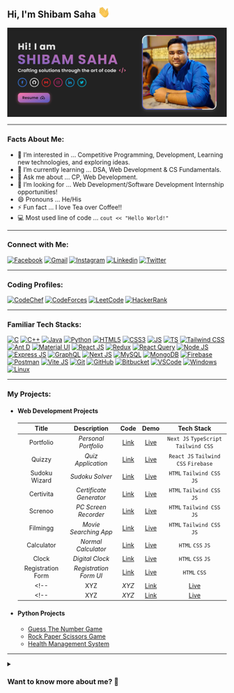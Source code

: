 ## Hi, I'm Shibam Saha <img src="./media/hello.gif" width="28px" alt="👋">

<div align="center">
  <a href="https://github.com/s4shibam/s4shibam/raw/main/resume/Shibam_Saha_Resume.pdf">
    <img src="./media/banner.png" width="900"/>
  </a>
</div>

<hr>

### Facts About Me:
- 👀 I’m interested in ... Competitive Programming, Development, Learning new technologies, and exploring ideas.
- 🌱 I’m currently learning ... DSA, Web Development &  CS Fundamentals.
- 💬 Ask me about ... CP, Web Development.
- 💞️ I’m looking for ... Web Development/Software Development Internship opportunities!
- 😄 Pronouns ... He/His
- ⚡ Fun fact ... I love Tea over Coffee!!
- 💻 Most used line of code ... `cout << "Hello World!"`

<hr>

### Connect with Me:

[![Facebook](https://img.shields.io/badge/Facebook-1877F2?style=for-the-badge&logo=facebook&logoColor=white)](https://facebook.com/s4shibam)
[![Gmail](https://img.shields.io/badge/Gmail-D14836?style=for-the-badge&logo=gmail&logoColor=white)](https://mail.google.com/mail/u/0/?fs=1&tf=cm&to=s4shibam@gmail.com)
[![Instagram](https://img.shields.io/badge/Instagram-E4405F?style=for-the-badge&logo=instagram&logoColor=white)](https://instagram.com/s4shibam)
[![Linkedin](https://img.shields.io/badge/LinkedIn-0077B5?style=for-the-badge&logo=linkedin&logoColor=white)](https://www.linkedin.com/in/s4shibam)
[![Twitter](https://img.shields.io/badge/Twitter-1DA1F2?style=for-the-badge&logo=twitter&logoColor=white)](https://twitter.com/s4shibam) 

<hr>

### Coding Profiles:

[![CodeChef](https://img.shields.io/badge/CodeChef-5B4638?style=for-the-badge&logo=CodeChef&logoColor=white)](https://www.codechef.com/users/s4shibam)
[![CodeForces](https://img.shields.io/badge/Codeforces-1F8ACB?style=for-the-badge&logo=Codeforces&logoColor=black)](https://codeforces.com/profile/s4shibam)
[![LeetCode](https://img.shields.io/badge/LeetCode-FFA116?style=for-the-badge&logo=LeetCode&logoColor=black)](https://leetcode.com/s4shibam)
[![HackerRank](https://img.shields.io/badge/HackerRank-00EA64?style=for-the-badge&logo=HackerRank&logoColor=black)](https://www.hackerrank.com/s4shibam)

<hr>

### Familiar Tech Stacks:

[![C](https://img.shields.io/badge/C-A8B9CC?style=for-the-badge&logo=C&logoColor=white)](#)
[![C++](https://img.shields.io/badge/C%2B%2B-00599C?style=for-the-badge&logo=C%2B%2B&logoColor=white)](#)
[![Java](https://img.shields.io/badge/Java-007396?style=for-the-badge&logo=CoffeeScript&logoColor=white)](#)
[![Python](https://img.shields.io/badge/Python-FFD43B?style=for-the-badge&logo=Python&logoColor=black)](#)
[![HTML5](https://img.shields.io/badge/HTML5-E34F26?style=for-the-badge&logo=HTML5&logoColor=white)](#)
[![CSS3](https://img.shields.io/badge/CSS3-1572B6?style=for-the-badge&logo=CSS3&logoColor=white)](#)
[![JS](https://img.shields.io/badge/JavaScript-F7DF1E?style=for-the-badge&logo=JavaScript&logoColor=black)](#)
[![TS](https://img.shields.io/badge/TypeScript-3178C6?style=for-the-badge&logo=typescript&logoColor=white)](#)
[![Tailwind CSS](https://img.shields.io/badge/Tailwind%20CSS-06B6D4?style=for-the-badge&logo=tailwindcss&logoColor=black)](#)
[![Ant D](https://img.shields.io/badge/Ant%20Design-0170FE?style=for-the-badge&logo=antdesign&logoColor=white)](#)
[![Material UI](https://img.shields.io/badge/Material%20UI-007FFF?style=for-the-badge&logo=MUI&logoColor=white)](#)
[![React JS](https://img.shields.io/badge/React.js-61DAFB?style=for-the-badge&logo=React&logoColor=black)](#)
[![Redux](https://img.shields.io/badge/Redux-764ABC?style=for-the-badge&logo=redux&logoColor=white)](#)
[![React Query](https://img.shields.io/badge/React%20Query-FF4154?style=for-the-badge&logo=react-query&logoColor=white)](#)
[![Node JS](https://img.shields.io/badge/Node.js-339933?style=for-the-badge&logo=Node.js&logoColor=white)](#)
[![Express JS](https://img.shields.io/badge/Express.js-000000?style=for-the-badge&logo=express&logoColor=white)](#)
[![GraphQL](https://img.shields.io/badge/GraphQL-E10098?style=for-the-badge&logo=graphql&logoColor=white)](#)
[![Next JS](https://img.shields.io/badge/next.js-000000?style=for-the-badge&logo=nextdotjs&logoColor=white)](#)
[![MySQL](https://img.shields.io/badge/MySQL-4479A1?style=for-the-badge&logo=MySQL&logoColor=white)](#)
[![MongoDB](https://img.shields.io/badge/MongoDB-4EA94B?style=for-the-badge&logo=mongodb&logoColor=black)](#)
[![Firebase](https://img.shields.io/badge/Firebase-FFCA28?style=for-the-badge&logo=Firebase&logoColor=black)](#)
[![Postman](https://img.shields.io/badge/Postman-FF6C37?style=for-the-badge&logo=postman&logoColor=white)](#)
[![Vite JS](https://img.shields.io/badge/Vite.js-646CFF?style=for-the-badge&logo=Vite&logoColor=white)](#)
[![Git](https://img.shields.io/badge/Git-F05032?style=for-the-badge&logo=git&logoColor=white)](#)
[![GitHub](https://img.shields.io/badge/GitHub-181717?style=for-the-badge&logo=Github&logoColor=white)](#)
[![Bitbucket](https://img.shields.io/badge/Bitbucket-0052CC?style=for-the-badge&logo=bitbucket&logoColor=white)](#)
[![VSCode](https://img.shields.io/badge/Visual_Studio_Code-007ACC?style=for-the-badge&logo=visual%20studio%20code&logoColor=white)](#)
[![Windows](https://img.shields.io/badge/Windows-0078D6?style=for-the-badge&logo=Windows&logoColor=white)](#)
[![Linux](https://img.shields.io/badge/Linux-FCC624?style=for-the-badge&logo=Linux&logoColor=black)](#)




<hr>

### My Projects:

- #### Web Development Projects
    |  **Title**         |  **Description**         |  **Code**                                                 |  **Demo**                                             |  **Tech Stack**                        |
    | :----------------: | :----------------------: | :-------------------------------------------------------: | :---------------------------------------------------: | :------------------------------------: |
    |  Portfolio         |  _Personal Portfolio_    |  [Link](https://github.com/s4shibam/portfolio)            |  [Live](https://shibamsaha.dev)                       |  `Next JS` `TypeScript` `Tailwind CSS` |
    |  Quizzy            |  _Quiz Application_      |  [Link](https://github.com/s4shibam/quizzy)               |  [Live](https://quizzy.shibamsaha.dev)                |  `React JS` `Tailwind CSS` `Firebase`  |
    |  Sudoku Wizard     |  _Sudoku Solver_         |  [Link](https://github.com/s4shibam/sudoku-wizard)        |  [Live](https://sudoku-wizard.shibamsaha.dev)         |  `HTML` `Tailwind CSS` `JS`            |
    |  Certivita         |  _Certificate Generator_ |  [Link](https://github.com/s4shibam/certivita)            |  [Live](https://certivita.shibamsaha.dev)             |  `HTML` `Tailwind CSS` `JS`            |
    |  Screnoo           |  _PC Screen Recorder_    |  [Link](https://github.com/s4shibam/screnoo)              |  [Live](https://screnoo.shibamsaha.dev)               |  `HTML` `Tailwind CSS` `JS`            |
    |  Filmingg          |  _Movie Searching App_   |  [Link](https://github.com/s4shibam/filmingg)             |  [Live](https://filmingg.shibamsaha.dev)              |  `HTML` `Tailwind CSS` `JS`            |
    |  Calculator        |  _Normal Calculator_     |  [Link](https://github.com/s4shibam/calculator)           |  [Live](https://calculator.shibamsaha.dev)            |  `HTML` `CSS` `JS`                     |
    |  Clock             |  _Digital Clock_         |  [Link](https://github.com/s4shibam/digital-clock)        |  [Live](https://digital-clock.shibamsaha.dev)         |  `HTML` `CSS` `JS`                     |
    |  Registration Form |  _Registration Form UI_  |  [Link](https://github.com/s4shibam/registration-form-ui) |  [Live](https://registration-form-ui.shibamsaha.dev)  |  `HTML` `CSS`                          |
    <!-- |     XYZ     |  _XYZ_   |        [Link](https://github.com/s4shibam/XYZ)        |        [Live](https://XYZ.shibamsaha.dev)         |       `xyz` `xyz`      | -->
    <!-- |     XYZ     |  _XYZ_   |        [Link](https://github.com/s4shibam/XYZ)        |        [Live](https://XYZ.shibamsaha.dev)         |       `xyz` `xyz`      | -->

- #### Python Projects
  - [Guess The Number Game](https://github.com/s4shibam/Python-Programming/tree/master/15.%20Mini%20Projects/Guess%20The%20Number)
  - [Rock Paper Scissors Game](https://github.com/s4shibam/Python-Programming/tree/master/15.%20Mini%20Projects/Rock%20Paper%20Scissors)
  - [Health Management System](https://github.com/s4shibam/Python-Programming/tree/master/15.%20Mini%20Projects/Health%20Management%20System)


<hr>

<details>
<summary>
  <h3> Want to know more about me? 🤔 </h3>
</summary>

#### About
 
✒ Hi! I am Shibam Saha, an ambitious and diligent student of computer science engineering from West Bengal, India. My primary interest lies in web development domain. Apart from that, I enjoy competitive programming and teaching. In the near future, I aim to be successful in the software development field.

✒ I aspire to be a perfectionist who appreciates working as a team and collaborating to accomplish a common goal. I'm grateful that you took the time to look through my portfolio, and I sincerely hope you will find my work and experiences interesting.

#### Github Stats
  
![Profile Views](https://komarev.com/ghpvc/?username=s4shibam&label=PROFILE+VIEWS)  

![GitHub Stats](https://github-readme-stats.vercel.app/api?username=s4shibam&count_private=true&theme=tokyonight&hide=contribs,prs)

#### Leetcode Stats
  
![LeetCode Stats](https://leetcode.card.workers.dev/s4shibam?theme=auto&font=baloo&extension=null)

</details>

<!-- ![GitHub Snake](https://github.com/s4shibam/s4shibam/blob/output/github-contribution-grid-snake.svg) -->

<!-- 
External Credits:
 
Badge Credit: https://shields.io/
Logo Credit: https://simpleicons.org/
GitHub Stats: https://github.com/anuraghazra/github-readme-stats
Profile Views Counter: https://github.com/antonkomarev/github-profile-views-counter
-->
